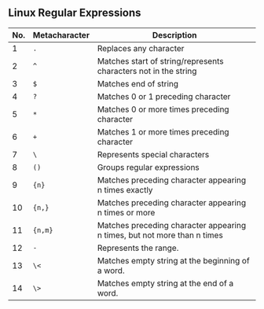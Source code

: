 ## Linux Regular Expressions

| No. | Metacharacter | Description |
| --- | --- | --- |
| 1 | ```.``` | Replaces any character |
| 2 | ```^``` | Matches start of string/represents characters not in the string |
| 3 | ```$``` | Matches end of string |
| 4 | ```?``` | Matches 0 or 1 preceding character |
| 5 | ```*``` | Matches 0 or more times preceding character |
| 6 | ```+``` | Matches 1 or more times preceding character |
| 7 | ```\``` | Represents special characters |
| 8 | ```()``` | Groups regular expressions |
| 9 | ```{n}``` | Matches preceding character appearing n times exactly |
| 10 | ```{n,}``` | Matches preceding character appearing n times or more |
| 11 | ```{n,m}``` | Matches preceding character appearing n times, but not more than n times |
| 12 | ```-``` | Represents the range. |
| 13 | ```\<``` | Matches empty string at the beginning of a word. |
| 14 | ```\>``` | Matches empty string at the end of a word. |

